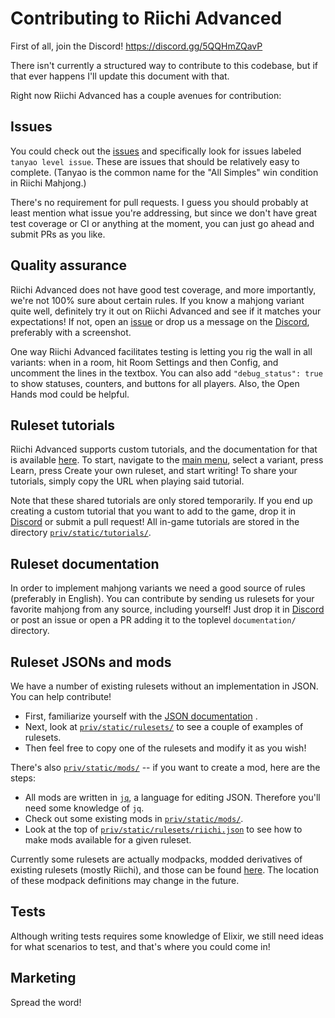 # Contributing to Riichi Advanced

First of all, join the Discord! <https://discord.gg/5QQHmZQavP>

There isn't currently a structured way to contribute to this codebase, but if that ever happens I'll update this document with that.

Right now Riichi Advanced has a couple avenues for contribution:

## Issues

You could check out the [issues](https://github.com/EpicOrange/riichi_advanced/issues) and specifically look for issues labeled `tanyao level issue`. These are issues that should be relatively easy to complete. (Tanyao is the common name for the "All Simples" win condition in Riichi Mahjong.)

There's no requirement for pull requests. I guess you should probably at least mention what issue you're addressing, but since we don't have great test coverage or CI or anything at the moment, you can just go ahead and submit PRs as you like.

## Quality assurance

Riichi Advanced does not have good test coverage, and more importantly, we're not 100% sure about certain rules. If you know a mahjong variant quite well, definitely try it out on Riichi Advanced and see if it matches your expectations! If not, open an [issue](https://github.com/EpicOrange/riichi_advanced/issues) or drop us a message on the [Discord](https://discord.gg/5QQHmZQavP), preferably with a screenshot.

One way Riichi Advanced facilitates testing is letting you rig the wall in all variants: when in a room, hit Room Settings and then Config, and uncomment the lines in the textbox. You can also add `"debug_status": true` to show statuses, counters, and buttons for all players. Also, the Open Hands mod could be helpful.

## Ruleset tutorials

Riichi Advanced supports custom tutorials, and the documentation for that is available [here](documentation/tutorials.md). To start, navigate to the [main menu](https://riichiadvanced.com), select a variant, press Learn, press Create your own ruleset, and start writing! To share your tutorials, simply copy the URL when playing said tutorial.

Note that these shared tutorials are only stored temporarily. If you end up creating a custom tutorial that you want to add to the game, drop it in [Discord](https://discord.gg/5QQHmZQavP) or submit a pull request! All in-game tutorials are stored in the directory [`priv/static/tutorials/`](priv/static/tutorials/).

## Ruleset documentation

In order to implement mahjong variants we need a good source of rules (preferably in English). You can contribute by sending us rulesets for your favorite mahjong from any source, including yourself! Just drop it in [Discord](https://discord.gg/5QQHmZQavP) or post an issue or open a PR adding it to the toplevel `documentation/` directory.

## Ruleset JSONs and mods

We have a number of existing rulesets without an implementation in JSON. You can help contribute!

- First, familiarize yourself with the [JSON documentation](documentation/documentation.md) .
- Next, look at [`priv/static/rulesets/`](priv/static/rulesets/) to see a couple of examples of rulesets.
- Then feel free to copy one of the rulesets and modify it as you wish!

There's also [`priv/static/mods/`](priv/static/mods/) -- if you want to create a mod, here are the steps:

- All mods are written in [`jq`](https://jqlang.org/), a language for editing JSON. Therefore you'll need some knowledge of `jq`.
- Check out some existing mods in [`priv/static/mods/`](priv/static/mods/).
- Look at the top of [`priv/static/rulesets/riichi.json`](priv/static/rulesets/riichi.json) to see how to make mods available for a given ruleset.

Currently some rulesets are actually modpacks, modded derivatives of existing rulesets (mostly Riichi), and those can be found [here](lib/riichi_advanced/game/mod_loader.ex#L48). The location of these modpack definitions may change in the future.

## Tests

Although writing tests requires some knowledge of Elixir, we still need ideas for what scenarios to test, and that's where you could come in!

## Marketing

Spread the word!
